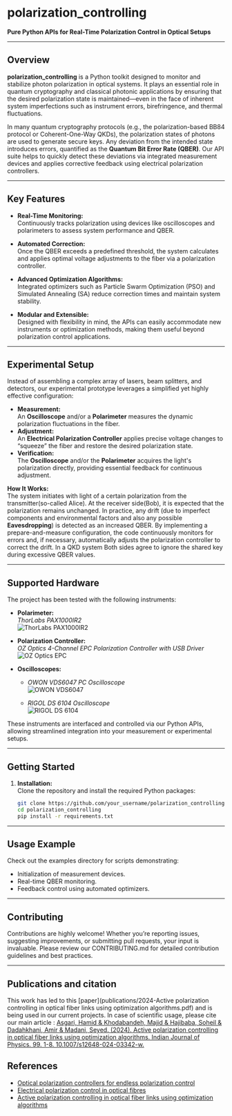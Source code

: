 # polarization_controlling

**Pure Python APIs for Real-Time Polarization Control in Optical Setups**

---

## Overview

**polarization_controlling** is a Python toolkit designed to monitor and stabilize photon polarization in optical systems. It plays an essential role in quantum cryptography and classical photonic applications by ensuring that the desired polarization state is maintained—even in the face of inherent system imperfections such as instrument errors, birefringence, and thermal fluctuations.

In many quantum cryptography protocols (e.g., the polarization-based BB84 protocol or Coherent-One-Way QKDs), the polarization states of photons are used to generate secure keys. Any deviation from the intended state introduces errors, quantified as the **Quantum Bit Error Rate (QBER)**. Our API suite helps to quickly detect these deviations via integrated measurement devices and applies corrective feedback using electrical polarization controllers.

---

## Key Features

- **Real-Time Monitoring:**  
  Continuously tracks polarization using devices like oscilloscopes and polarimeters to assess system performance and QBER.

- **Automated Correction:**  
  Once the QBER exceeds a predefined threshold, the system calculates and applies optimal voltage adjustments to the fiber via a polarization controller.

- **Advanced Optimization Algorithms:**  
  Integrated optimizers such as Particle Swarm Optimization (PSO) and Simulated Annealing (SA) reduce correction times and maintain system stability.

- **Modular and Extensible:**  
  Designed with flexibility in mind, the APIs can easily accommodate new instruments or optimization methods, making them useful beyond polarization control applications.

---

## Experimental Setup

Instead of assembling a complex array of lasers, beam splitters, and detectors, our experimental prototype leverages a simplified yet highly effective configuration:
  
- **Measurement:**  
  An **Oscilloscope** and/or a **Polarimeter** measures the dynamic polarization fluctuations in the fiber.  
- **Adjustment:**  
  An **Electrical Polarization Controller** applies precise voltage changes to “squeeze” the fiber and restore the desired polarization state.
- **Verification:**  
  The **Oscilloscope** and/or the **Polarimeter** acquires the light's polarization directly, providing essential feedback for continuous adjustment.

**How It Works:**  
The system initiates with light of a certain polarization from the transmitter(so-called Alice). At the receiver side(Bob), it is expected that the polarization remains unchanged. In practice, any drift (due to imperfect components and environmental factors and also any possible **Eavesdropping**) is detected as an increased QBER. By implementing a prepare-and-measure configuration, the code continuously monitors for errors and, if necessary, automatically adjusts the polarization controller to correct the drift. In a QKD system Both sides agree to ignore the shared key during excessive QBER values.

---

## Supported Hardware

The project has been tested with the following instruments:

- **Polarimeter:**  
  *ThorLabs PAX1000IR2*  
  ![ThorLabs PAX1000IR2](images/Thorlabs_PAX1000IR2.jpg)  


- **Polarization Controller:**  
  *OZ Optics 4-Channel EPC Polarization Controller with USB Driver*  
  ![OZ Optics EPC](images/EPCDriver04ChannelUSB.jpg)  


- **Oscilloscopes:**  
  - *OWON VDS6047 PC Oscilloscope*  
    ![OWON VDS6047](images/OWON_VDS6074.webp)  

  - *RIGOL DS 6104 Oscilloscope*  
    ![RIGOL DS 6104](images/RIGOL_ds6104.jpg)  


These instruments are interfaced and controlled via our Python APIs, allowing streamlined integration into your measurement or experimental setups.

---

## Getting Started

1. **Installation:**  
   Clone the repository and install the required Python packages:
   ```bash
   git clone https://github.com/your_username/polarization_controlling.git
   cd polarization_controlling
   pip install -r requirements.txt

---

## Usage Example
Check out the examples directory for scripts demonstrating:
-  Initialization of measurement devices.
-  Real-time QBER monitoring.
-  Feedback control using automated optimizers.

---

## Contributing
Contributions are highly welcome! Whether you’re reporting issues, suggesting improvements, or submitting pull requests, your input is invaluable. 
Please review our CONTRIBUTING.md for detailed contribution guidelines and best practices.

---

## Publications and citation
This work has led to this [paper](publications/2024-Active polarization controlling in optical fiber links using optimization algorithms.pdf) and is being used in our current projects. In case of scientific usage, please cite our main article : [Asgari, Hamid & Khodabandeh, Majid & Hajibaba, Soheil & Dadahkhani, Amir & Madani, Seyed. (2024). Active polarization controlling in optical fiber links using optimization algorithms. Indian Journal of Physics. 99. 1-8. 10.1007/s12648-024-03342-w. ](https://www.researchgate.net/publication/382523272_Active_polarization_controlling_in_optical_fiber_links_using_optimization_algorithms)

## References

  - [Optical polarization controllers for endless polarization control](https://opg.optica.org/oe/fulltext.cfm?uri=oe-22-7-8259&id=282433)    
  - [Electrical polarization control in optical fibres](https://digital-library.theiet.org/doi/abs/10.1049/el.2011.1522)  
  - [Active polarization controlling in optical fiber links using optimization algorithms](https://www.researchgate.net/publication/382523272_Active_polarization_controlling_in_optical_fiber_links_using_optimization_algorithms)
